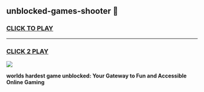 
## unblocked-games-shooter 👋
<h3>
<a href="https://premium.freeplayer.one?title=unblocked-games-shooter&ref=14F">CLICK TO PLAY</a></h3>
<hr>

<h3>
<a href="https://premium.freeplayer.one?title=unblocked-games-shooter&ref=14F">CLICK 2 PLAY</a>
  
</h3>

<a href="https://premium.freeplayer.one?title=unblocked-games-shooter&ref=12F/"><img src="https://clearcache.store/games.png"></a>


**worlds hardest game unblocked: Your Gateway to Fun and Accessible Online Gaming**
